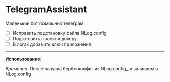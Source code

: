 # TelegramAssistant
Маленький бот помошник телеграм.

- [ ] Исправить подстановку файла NLog.config
- [ ] Подготовить проект к докеру
- [ ] В логах добавить ключ приложения

***
**Использование:**

*Временно:* После запуска берём конфиг из NLog.config_ и заливаем в NLog.config
 
